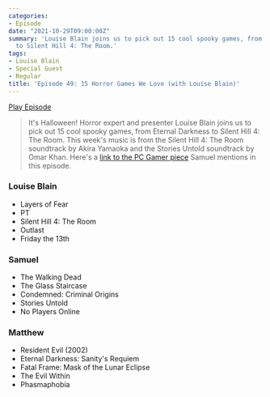 ```yaml
---
categories:
- Episode
date: "2021-10-29T09:00:00Z"
summary: 'Louise Blain joins us to pick out 15 cool spooky games, from Eternal Darkness
  to Silent Hill 4: The Room.'
tags:
- Louise Blain
- Special Guest
- Regular
title: 'Episode 49: 15 Horror Games We Love (with Louise Blain)'
---
```


[Play Episode](https://shows.acast.com/the-back-page-a-video-games-podcast/episodes/6249ec71be92a6001320e9a9)

> It's Halloween! Horror expert and presenter Louise Blain joins us to pick out 15 cool spooky games, from Eternal Darkness to Silent Hill 4: The Room.
> This week's music is from the Silent Hill 4: The Room soundtrack by Akira Yamaoka and the Stories Untold soundtrack by Omar Khan.
> Here's a [link to the PC Gamer piece](https://www.pcgamer.com/how-a-spooky-game-about-being-alone-on-a-server-launched-an-accidental-arg/) Samuel mentions in this episode.

### Louise Blain

- Layers of Fear
- PT
- Silent Hill 4: The Room
- Outlast
- Friday the 13th

### Samuel

- The Walking Dead
- The Glass Staircase
- Condemned: Criminal Origins
- Stories Untold
- No Players Online

### Matthew

- Resident Evil (2002)
- Eternal Darkness: Sanity's Requiem
- Fatal Frame: Mask of the Lunar Eclipse
- The Evil Within
- Phasmaphobia